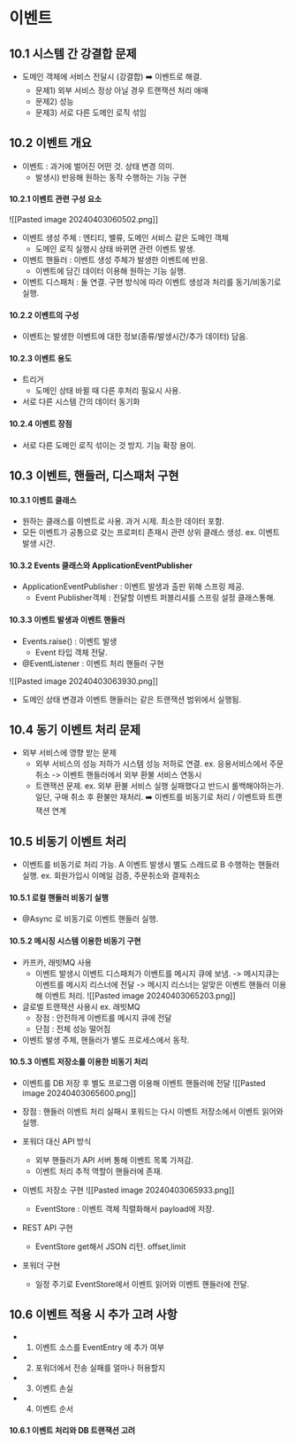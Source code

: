 # 이벤트

## 10.1 시스템 간 강결합 문제
* 도메인 객체에 서비스 전달시 (강결합) ➡️ 이벤트로 해결.
	* 문제1) 외부 서비스 정상 아닐 경우 트랜잭션 처리 애매
	* 문제2) 성능
	* 문제3) 서로 다른 도메인 로직 섞임
## 10.2 이벤트 개요
* 이벤트 : 과거에 벌어진 어떤 것. 상태 변경 의미.
	* 발생시) 반응해 원하는 동작 수행하는 기능 구현
#### 10.2.1 이벤트 관련 구성 요소
![[Pasted image 20240403060502.png]]
* 이벤트 생성 주체 : 엔티티, 밸류, 도메인 서비스 같은 도메인 객체
	* 도메인 로직 실행시 상태 바뀌면 관련 이벤트 발생.
* 이벤트 핸들러 : 이벤트 생성 주체가 발생한 이벤트에 반응.
	* 이벤트에 담긴 데이터 이용해 원하는 기능 실행.
* 이벤트 디스패처 : 둘 연결. 구현 방식에 따라 이벤트 생성과 처리를 동기/비동기로 실행.

#### 10.2.2 이벤트의 구성
* 이벤트는 발생한 이벤트에 대한 정보(종류/발생시간/추가 데이터) 담음. 

#### 10.2.3 이벤트 용도
* 트리거
	* 도메인 상태 바뀔 때 다른 후처리 필요시 사용.
* 서로 다른 시스템 간의 데이터 동기화
	
#### 10.2.4 이벤트 장점
* 서로 다른 도메인 로직 섞이는 것 방지. 기능 확장 용이.

## 10.3 이벤트, 핸들러, 디스패처 구현

#### 10.3.1 이벤트 클래스
* 원하는 클래스를 이벤트로 사용. 과거 시제. 최소한 데이터 포함.
* 모든 이벤트가 공통으로 갖는 프로퍼티 존재시 관련 상위 클래스 생성. ex. 이벤트 발생 시간.

#### 10.3.2 Events 클래스와 ApplicationEventPublisher
* ApplicationEventPublisher : 이벤트 발생과 출판 위해 스프링 제공.
	* Event Publisher객체 : 전달할 이벤트 퍼블리셔를 스프링 설정 클래스통해.

#### 10.3.3 이벤트 발생과 이벤트 핸들러
* Events.raise() : 이벤트 발생
	* Event 타입 객체 전달.
* @EventListener : 이벤트 처리 핸들러 구현

![[Pasted image 20240403063930.png]]
* 도메인 상태 변경과 이벤트 핸들러는 같은 트랜잭션 범위에서 실행됨.

## 10.4 동기 이벤트 처리 문제
* 외부 서비스에 영향 받는 문제 
	* 외부 서비스의 성능 저하가 시스템 성능 저하로 연결. ex. 응용서비스에서 주문취소 -> 이벤트 핸들러에서 외부 환불 서비스 연동시
	* 트랜잭션 문제. ex. 외부 환불 서비스 실행 실패했다고 반드시 롤백해야하는가. 일단, 구매 취소 후 환불만 재처리. ➡️ 이벤트를 비동기로 처리 / 이벤트와 트랜잭션 연계

## 10.5 비동기 이벤트 처리
* 이벤트를 비동기로 처리 가능. A 이벤트 발생시 별도 스레드로 B 수행하는 핸들러 실행.
	ex. 회원가입시 이메일 검증, 주문취소와 결제취소

#### 10.5.1 로컬 핸들러 비동기 실행
* @Async 로 비동기로 이벤트 핸들러 실행.
#### 10.5.2 메시징 시스템 이용한 비동기 구현
* 카프카, 래빗MQ 사용
	* 이벤트 발생시 이벤트 디스패처가 이벤트를 메시지 큐에 보냄. -> 메시지큐는 이벤트를 메시지 리스너에 전달 -> 메시지 리스너는 알맞은 이벤트 핸들러 이용해 이벤트 처리.
![[Pasted image 20240403065203.png]]
* 글로벌 트랜잭션 사용시 ex. 래빗MQ
	* 장점 : 안전하게 이벤트를 메시지 큐에 전달
	* 단점 : 전체 성능 떨어짐
* 이벤트 발생 주체, 핸들러가 별도 프로세스에서 동작.

#### 10.5.3 이벤트 저장소를 이용한 비동기 처리
* 이벤트를 DB 저장 후 별도 프로그램 이용해 이벤트 핸들러에 전달
![[Pasted image 20240403065600.png]]
* 장점 : 핸들러 이벤트 처리 실패시 포워드는 다시 이벤트 저장소에서 이벤트 읽어와 실행.

* 포워더 대신 API 방식
	* 외부 핸들러가 API 서버 통해 이벤트 목록 가져감.
	* 이벤트 처리 추적 역할이 핸들러에 존재.

* 이벤트 저장소 구현
	![[Pasted image 20240403065933.png]]
	* EventStore : 이벤트 객체 직렬화해서 payload에 저장.

* REST API 구현
	* EventStore get해서 JSON 리턴. offset,limit

* 포워더 구현
	* 일정 주기로 EventStore에서 이벤트 읽어와 이벤트 핸들러에 전달.

## 10.6 이벤트 적용 시 추가 고려 사항
* 1. 이벤트 소스를 EventEntry 에 추가 여부
* 2. 포워더에서 전송 실패를 얼마나 허용할지
* 3. 이벤트 손실
* 4. 이벤트 순서

#### 10.6.1 이벤트 처리와 DB 트랜잭션 고려


